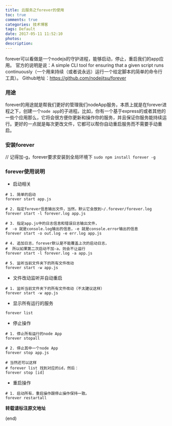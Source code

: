 ```yaml
---
title: 云服务之forever的使用
toc: true
comments: true
categories: 技术博客
tags: Default
date: 2017-05-11 11:52:10
photos:
description:
---
```

forever可以看做是一个nodejs的守护进程，能够启动，停止，重启我们的app应用。
官方的说明是说：A simple CLI tool for ensuring that a given script runs continuously（一个用来持续（或者说永远）运行一个给定脚本的简单的命令行工具）。
Github地址：https://github.com/nodejitsu/forever

<!--more-->

### 用途

forever的用途就是帮我们更好的管理我们nodeApp服务，本质上就是在forever进程之下，创建一个`node app`的子进程。比如，你有一个基于express的或者其他的一些个应用那么，它将会很方便你更新和操作你的服务，并且保证你服务能持续运行。更好的一点就是每次更改文件，它都可以帮你自动重启服务而不需要手动重启。

### 安装forever

// 记得加-g，forever要求安装到全局环境下
`sudo npm install forever -g`

### forever使用说明

* 启动相关

```shell
# 1. 简单的启动
forever start app.js

# 2. 指定forever信息输出文件，当然，默认它会放到~/.forever/forever.log
forever start -l forever.log app.js

# 3. 指定app.js中的日志信息和错误日志输出文件，
#  -o 就是console.log输出的信息，-e 就是console.error输出的信息
forever start -o out.log -e err.log app.js

# 4. 追加日志，forever默认是不能覆盖上次的启动日志，
#  所以如果第二次启动不加-a，则会不让运行
forever start -l forever.log -a app.js

# 5. 监听当前文件夹下的所有文件改动
forever start -w app.js
```

* 文件改动监听并自动重启

```shell
# 1. 监听当前文件夹下的所有文件改动（不太建议这样）
forever start -w app.js
```

* 显示所有运行的服务

`forever list`

* 停止操作

```shell
# 1. 停止所有运行的node App
forever stopall

# 2. 停止其中一个node App
forever stop app.js

# 当然还可以这样
# forever list 找到对应的id，然后：
forever stop [id]
```

* 重启操作

```shell
# 1. 启动所有，重启操作跟停止操作保持一致。
forever restartall
```



**转载请标注原文地址**

(end)
